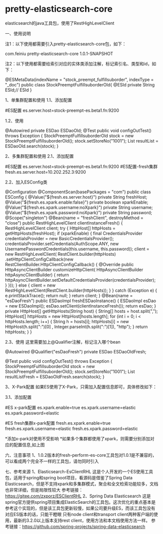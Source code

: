 # pretty-elasticsearch-core

elasticsearch的java工具包，使用了RestHighLevelClient

一、使用说明

注1：以下使用都需要引入pretty-elasticsearch-core包，如下：

<dependency>
    <groupId>com.feiniu</groupId>
    <artifactId>pretty-elasticsearch-core</artifactId>
    <version>1.0.1-SNAPSHOT</version>
</dependency>

注2：以下使用都需要给索引对应的实体类添加注解，标记索引名、类型和id，如下：

@ESMetaData(indexName = "stock_preempt_fulfillsuborder", indexType = "_doc")
public class StockPreemptFulfillsuborderOld{
    @ESId
    private String ESId;// ESId
}

1、单集群配置和使用
1.1、添加配置

#ES配置
es.server.host=stock-preempt-es.beta1.fn:9200

1.2、使用

@Autowired
private ESDao<StockPreemptFulfillsuborderOld> ESDaoOld;
@Test
public void configOutTest() throws Exception {
    StockPreemptFulfillsuborderOld stock = new StockPreemptFulfillsuborderOld();
    stock.setStoreNo("1001");
    List<StockPreemptFulfillsuborderOld> resultList = ESDaoOld.search(stock);
}

2、多集群配置和使用
2.1、添加配置

#ES配置
es.server.host=stock-preempt-es.beta1.fn:9200
#ES配置-fresh集群
fresh.es.server.host=10.202.252.3:9200

2.2、加入ESConfig类		

@Configuration
@ComponentScan(basePackages = "com")
public class ESConfig {
    @Value("${fresh.es.server.host}")
    private String freshHost;
    @Value("${fresh.es.xpark.enable:false}")
    private boolean xparkEnable;
    @Value("${fresh.es.xpark.username:noXpark}")
    private String username;
    @Value("${fresh.es.xpark.password:noXpark}")
    private String password;
    @Scope("singleton")
    @Bean(name = "freshClient", destroyMethod = "close")
    public RestHighLevelClient clientInstanceFresh() {
        RestHighLevelClient client;
        try {
            HttpHost[] httpHosts = getHttpHosts(freshHost);
            if (xparkEnable) {
                final CredentialsProvider credentialsProvider = new BasicCredentialsProvider();
                credentialsProvider.setCredentials(AuthScope.ANY,
                        new UsernamePasswordCredentials(this.username, this.password));
                client = new RestHighLevelClient(
                        RestClient.builder(httpHosts)
                                .setHttpClientConfigCallback(new RestClientBuilder.HttpClientConfigCallback() {
                                    @Override
                                    public HttpAsyncClientBuilder customizeHttpClient(
                                            HttpAsyncClientBuilder httpAsyncClientBuilder) {
                                        return httpAsyncClientBuilder.setDefaultCredentialsProvider(credentialsProvider);
                                    }
                                }));
            } else {
                client = new RestHighLevelClient(RestClient.builder(httpHosts));
            }
        } catch (Exception e) {
            e.printStackTrace();
            return null;
        }
        return client;
    }
    @Bean(name = "esDaoFresh")
    public ESDaoImpl freshESDaoInstance() {
        ESDaoImpl esDao = new ESDaoImpl();
        esDao.setClient(clientInstanceFresh());
        return esDao;
    }
    private HttpHost[] getHttpHosts(String host) {
        String[] hosts = host.split(",");
        HttpHost[] httpHosts = new HttpHost[hosts.length];
        for (int i = 0; i < httpHosts.length; i++) {
            String h = hosts[i];
            httpHosts[i] = new HttpHost(h.split(":")[0]
                    , Integer.parseInt(h.split(":")[1]), "http");
        }
        return httpHosts;
    }
}

2.3、使用
这里需要加上@Qualifier注解，标记注入哪个bean

@Autowired
@Qualifier("esDaoFresh")
private ESDao<StockPreemptFulfillsuborderOld> ESDaoOldFresh;


@Test
public void configOutTest() throws Exception {
    StockPreemptFulfillsuborderOld stock = new StockPreemptFulfillsuborderOld();
    stock.setStoreNo("1001");
    List<StockPreemptFulfillsuborderOld> resultListFresh = ESDaoOldFresh.search(stock);
}

3、X-Park配置
	如果ES使用了X-Park，只需加入配置信息即可，具体修改如下：

3.1、添加配置

#ES x-park配置
es.xpark.enable=true
es.xpark.username=elastic
es.xpark.password=elastic

#ES fresh集群x-park配置
fresh.es.xpark.enable=true
fresh.es.xpark.username=elastic
fresh.es.xpark.password=elastic

*添加x-park对使用不受影响
*如果多个集群都使用了xpark，则需要分别添加对应的配置信息,如上图

六、注意事项
1、1.0.2版本的fresh-perform-es-core工具包对1.0.1是不兼容的，可以看成两个完全不一样的工具包，请勿同时引入

七、参考来源
	1、Elasticsearch-EsClientRHL
		这是个人开发的一个ES使用工具包，适用于spring和spring boot项目，看源码是借鉴了Spring Data Elasticsearch，但是不支持xpark和多集群模式，聚合和全文检索功能较多，文档也非常详细，但是局限性较大
		参考链接：https://gitee.com/zxporz/ESClientRHL
	2、Spring Data Elasticsearch
		这是spring官方提供spring项目集成ElasticSearch的工具包。这次优化的重点基本是参考这个实现的，但是该工具包更新较慢，如果公司要升级ES，而该工具包没有对应ES版本的话，只能干瞪眼
		只有node client和transport client两种客户端的使用，最新的3.2.0以上版本支持rest client，使用方法和本文档使用方法一样。 
		参考链接：https://github.com/spring-projects/spring-data-elasticsearch


